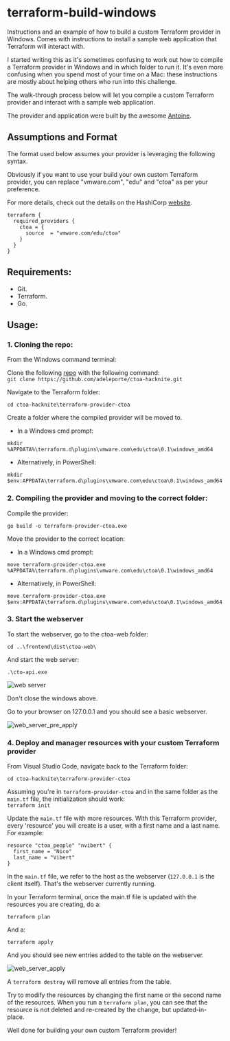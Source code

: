 # terraform-build-windows

Instructions and an example of how to build a custom Terraform provider in Windows. Comes with instructions to install a sample web application that Terraform will interact with.

I started writing this as it's sometimes confusing to work out how to compile a Terraform provider in Windows and in which folder to run it.
It's even more confusing when you spend most of your time on a Mac: these instructions are mostly about helping others who run into this challenge.

The walk-through process below will let you compile a custom Terraform provider and interact with a sample web application. 

The provider and application were built by the awesome [Antoine](https://github.com/adeleporte/).

## Assumptions and Format

The format used below assumes your provider is leveraging the following syntax.

Obviously if you want to use your build your own custom Terraform provider, you can replace "vmware.com", "edu" and "ctoa" as per your preference.

For more details, check out the details on the HashiCorp [website](https://www.terraform.io/docs/language/providers/requirements.html).

```hcl
terraform {
  required_providers {
    ctoa = {
      source  = "vmware.com/edu/ctoa"
    }
  }
}
```

## Requirements:

- Git.
- Terraform.
- Go. 

## Usage:

### 1. Cloning the repo: ###
From the Windows command terminal:

Clone the following [repo](https://github.com/adeleporte/ctoa-hacknite.git) with the following command:  
`git clone https://github.com/adeleporte/ctoa-hacknite.git`


Navigate to the Terraform folder:  

`cd ctoa-hacknite\terraform-provider-ctoa`

Create a folder where the compiled provider will be moved to.

 - In a Windows cmd prompt:

`mkdir %APPDATA%\terraform.d\plugins\vmware.com\edu\ctoa\0.1\windows_amd64`

 - Alternatively, in PowerShell:

`mkdir $env:APPDATA\terraform.d\plugins\vmware.com\edu\ctoa\0.1\windows_amd64`

### 2. Compiling the provider and moving to the correct folder: ###

Compile the provider:  

`go build -o terraform-provider-ctoa.exe`

Move the provider to the correct location:  

- In a Windows cmd prompt:

`move terraform-provider-ctoa.exe %APPDATA%\terraform.d\plugins\vmware.com\edu\ctoa\0.1\windows_amd64`

- Alternatively, in PowerShell:

`move terraform-provider-ctoa.exe $env:APPDATA\terraform.d\plugins\vmware.com\edu\ctoa\0.1\windows_amd64`

### 3. Start the webserver ###

To start the webserver, go to the ctoa-web folder:  

`cd ..\frontend\dist\ctoa-web\`

And start the web server:

`.\cto-api.exe` 

![web server](web-server.png)
  
Don't close the windows above.
 
Go to your browser on 127.0.0.1 and you should see a basic webserver.

![web_server_pre_apply](clarity-web-server-empty.png)

### 4. Deploy and manager resources with your custom Terraform provider ###

From Visual Studio Code, navigate back to the Terraform folder:  

`cd ctoa-hacknite\terraform-provider-ctoa`

Assuming you're in `terraform-provider-ctoa` and in the same folder as the `main.tf` file, the initialization should work:  
`terraform init`

Update the `main.tf` file with more resources. With this Terraform provider, every 'resource' you will create is a user, with a first name and a last name. For example:

```hcl
resource "ctoa_people" "nvibert" {
  first_name = "Nico"
  last_name = "Vibert"
}
```

In the `main.tf` file, we refer to the host as the webserver (`127.0.0.1` is the client itself). That's the webserver currently running.
 
In your Terraform terminal, once the main.tf file is updated with the resources you are creating, do a:
 
`terraform plan`
 
And a:
 
 `terraform apply`
   
And you should see new entries added to the table on the webserver.

![web_server_apply](clarity-web-server-done.png)

A `terraform destroy` will remove all entries from the table.

Try to modify the resources by changing the first name or the second name of the resources. When you run a `terraform plan`, you can see that the resource is not deleted and re-created by the change, but updated-in-place.

Well done for building your own custom Terraform provider!

